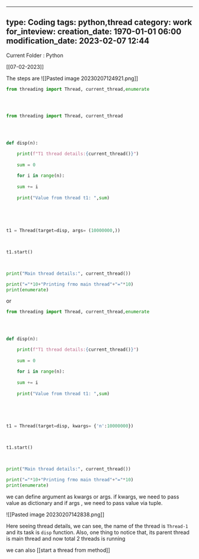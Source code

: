 
---
type: Coding
tags: python,thread
category: work
for_inteview: 
creation_date: 1970-01-01 06:00
modification_date: 2023-02-07 12:44
---

  
Current Folder : Python




[[07-02-2023]]

The steps are 
![[Pasted image 20230207124921.png]]


```python 
from threading import Thread, current_thread,enumerate

  
  

from threading import Thread, current_thread

  
  

def disp(n):

	print(f"T1 thread details:{current_thread()}")
	
	sum = 0
	
	for i in range(n):
	
	sum += i
	
	print("Value from thread t1: ",sum)
	
	  
	  
  

t1 = Thread(target=disp, args= (10000000,))

  

t1.start()

  

print("Main thread details:", current_thread())

print("="*10+"Printing frmo main thread"+"="*10)
print(enumerate)
```

or 

```python 
from threading import Thread, current_thread,enumerate

  
  

def disp(n):

	print(f"T1 thread details:{current_thread()}")
	
	sum = 0
	
	for i in range(n):
	
	sum += i
	
	print("Value from thread t1: ",sum)

  
  
  

t1 = Thread(target=disp, kwargs= {'n':10000000})

  

t1.start()

  

print("Main thread details:", current_thread())

print("="*10+"Printing frmo main thread"+"="*10)
print(enumerate)
```
we can define argument as kwargs or args. if kwargs, we need to pass value as dictionary 
and if args , we need to pass value via tuple.

![[Pasted image 20230207142838.png]]

Here seeing thread details, we can see, the name of the thread is `Thread-1` and its task is `disp` function. Also, one thing to notice that, its parent thread is main thread and now total 2 threads is running


we can also [[start a thread from method]]